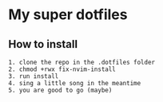 # My super dotfiles

## How to install
    1. clone the repo in the .dotfiles folder
    2. chmod +rwx fix-nvim-install
    3. run install
    4. sing a little song in the meantime
    5. you are good to go (maybe)


